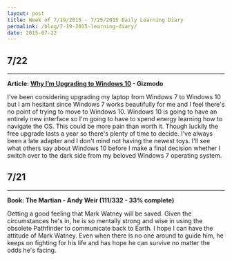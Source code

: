 ```yaml
---
layout: post
title: Week of 7/19/2015 - 7/25/2015 Daily Learning Diary
permalink: /blog/7-19-2015-learning-diary/
date: 2015-07-22
---
```


## 7/22
---
**Article: [Why I’m Upgrading to Windows 10](http://reviews.gizmodo.com/why-i-m-upgrading-to-windows-10-1719559557) - Gizmodo**

I've been considering upgrading my laptop from Windows 7 to Windows 10 but I am hesitant since Windows 7 works beautifully for me and I feel there's no point of trying to move to Windows 10. Windows 10 is going to have an entirely new interface so I'm going to have to spend energy learning how to navigate the OS. This could be more pain than worth it. Though luckily the free upgrade lasts a year so there's plenty of time to decide. I've always been a late adapter and I don't mind not having the newest toys. I'll see what others say about Windows 10 before I make a final decision whether I switch over to the dark side from my beloved Windows 7 operating system.

## 7/21
---
**Book: The Martian - Andy Weir (111/332 - 33% complete)**

Getting a good feeling that Mark Watney will be saved. Given the circumstances he's in, he is so mentally strong and wise in using the obsolete Pathfinder to communicate back to Earth. I hope I can have the attitude of Mark Watney. Even when there is no one around to guide him, he keeps on fighting for his life and has hope he can survive no matter the odds he's facing.